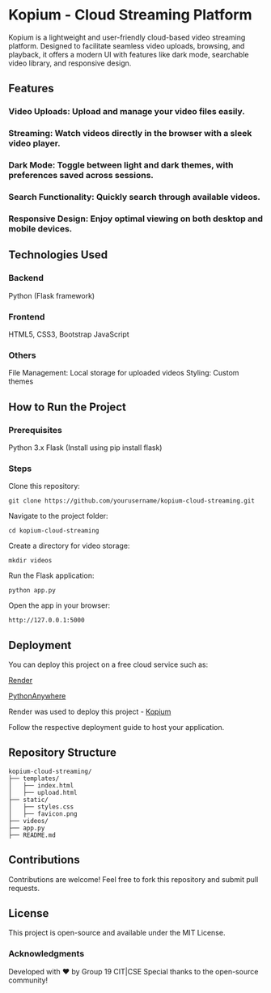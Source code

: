 # Kopium - Cloud Streaming Platform
Kopium is a lightweight and user-friendly cloud-based video streaming platform. Designed to facilitate seamless video uploads, browsing, and playback, it offers a modern UI with features like dark mode, searchable video library, and responsive design.

## Features
### Video Uploads: Upload and manage your video files easily.
### Streaming: Watch videos directly in the browser with a sleek video player.
### Dark Mode: Toggle between light and dark themes, with preferences saved across sessions.
### Search Functionality: Quickly search through available videos.
### Responsive Design: Enjoy optimal viewing on both desktop and mobile devices.
## Technologies Used
### Backend
Python (Flask framework)
### Frontend
HTML5, CSS3, Bootstrap
JavaScript
### Others
File Management: Local storage for uploaded videos
Styling: Custom themes
## How to Run the Project
### Prerequisites
Python 3.x
Flask (Install using pip install flask)
### Steps

Clone this repository:

``` git clone https://github.com/yourusername/kopium-cloud-streaming.git  ```
 
Navigate to the project folder:

```cd kopium-cloud-streaming```

Create a directory for video storage:

```mkdir videos```  

Run the Flask application:

```python app.py```  

Open the app in your browser:

```http://127.0.0.1:5000```  

## Deployment
You can deploy this project on a free cloud service such as:

[Render](Render.com) 

[PythonAnywhere](PythonAnywhere.com)

Render was used to deploy this project - [Kopium](https://kopium.onrender.com)

Follow the respective deployment guide to host your application.


## Repository Structure
```
kopium-cloud-streaming/  
├── templates/  
│   ├── index.html  
│   ├── upload.html  
├── static/  
│   ├── styles.css  
│   ├── favicon.png  
├── videos/  
├── app.py  
├── README.md  
```
## Contributions
Contributions are welcome! Feel free to fork this repository and submit pull requests.

## License
This project is open-source and available under the MIT License.

### Acknowledgments
Developed with ❤️ by Group 19 CIT|CSE
Special thanks to the open-source community!
